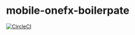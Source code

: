 # mobile-onefx-boilerpate

[![CircleCI](https://circleci.com/gh/puncsky/mobile-guanxi-io.svg?style=svg&circle-token=f0229a9fed93dbc7929bc62cfcedbcd53b7b21fb)](https://circleci.com/gh/puncsky/mobile-guanxi-io)

